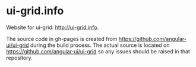 ui-grid.info
============

Website for ui-grid: http://ui-grid.info.

The source code in gh-pages is created from https://github.com/angular-ui/ui-grid during the build process.  The actual source is located on https://github.com/angular-ui/ui-grid so any issues should be raised in that repository.
